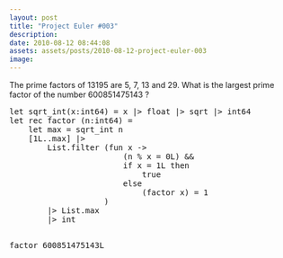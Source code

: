 ```yaml
---
layout: post
title: "Project Euler #003"
description:
date: 2010-08-12 08:44:08
assets: assets/posts/2010-08-12-project-euler-003
image: 
---
```


<p>The prime factors of 13195 are 5, 7, 13 and 29.  What is the largest prime factor of the number 600851475143 ?</p>
<pre class="brush:fsharp">let sqrt_int(x:int64) = x |> float |> sqrt |> int64 
let rec factor (n:int64) = 
    let max = sqrt_int n
    [1L..max] |> 
        List.filter (fun x -> 
                        (n % x = 0L) && 
                        if x = 1L then 
                            true 
                        else 
                            (factor x) = 1
                    ) 
        |> List.max 
        |> int

factor 600851475143L</pre>
